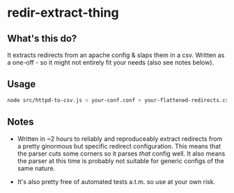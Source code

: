 # redir-extract-thing

## What's this do?

It extracts redirects from an apache config & slaps them in a csv. Written
as a one-off - so it might not entirely fit your needs (also see notes below).

## Usage

```sh
node src/httpd-to-csv.js < your-conf.conf > your-flattened-redirects.csv
```

## Notes

- Written in ~2 hours to reliably and reproduceably extract redirects from a
pretty ginormous but specific redirect configuration. This means that
the parser cuts some corners so it parses _that_ config well. It also means the
parser at this time is probably not suitable for generic configs of the
same nature.

- It's also pretty free of automated tests a.t.m. so use at your own risk.
